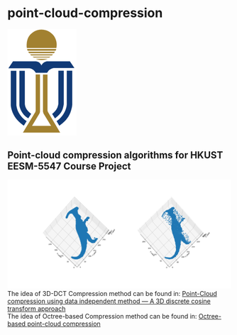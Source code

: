 # point-cloud-compression
![Alt text](https://github.com/NEWADS/point-cloud-compression/blob/master/img/edited-UST-logo.png "UST Logo")   
## Point-cloud compression algorithms for HKUST EESM-5547 Course Project   
![Alt text](https://github.com/NEWADS/point-cloud-compression/blob/master/img/DCT-comparison.png "DCT Method Result")
The idea of 3D-DCT Compression method can be found in: 
[Point-Cloud compression using data independent method — A 3D discrete cosine transform approach](https://ieeexplore.ieee.org/document/8078873)   
The idea of Octree-based Compression method can be found in:
[Octree-based point-cloud compression](https://dl.acm.org/doi/10.5555/2386388.2386404)


